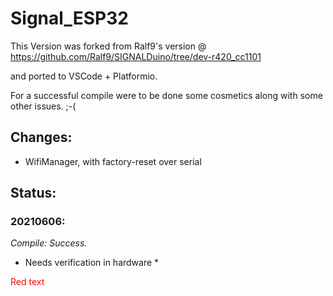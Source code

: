 # Signal_ESP32
This Version was forked from Ralf9's version @  https://github.com/Ralf9/SIGNALDuino/tree/dev-r420_cc1101 

and ported to VSCode + Platformio.

For a successful compile were to be done some cosmetics along with some other issues. ;-(

## Changes:
* WifiManager, with factory-reset over serial 

## Status:
### 20210606: ###
*Compile: Success.*
* Needs verification in hardware *

<span style="color:red;">Red text</span>






